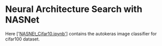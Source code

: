 # Neural Architecture Search with NASNet

Here ['[NASNEt_Cifar10.ipynb'](https://github.com/ilyas4225/NASNet/blob/main/NASNEt_Cifar10.ipynb)] contains the autokeras image classifier for cifar100 dataset.
